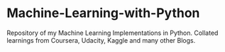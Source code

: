 # Machine-Learning-with-Python

Repository of my Machine Learning Implementations in Python. Collated learnings from Coursera, Udacity, Kaggle and many other Blogs.
